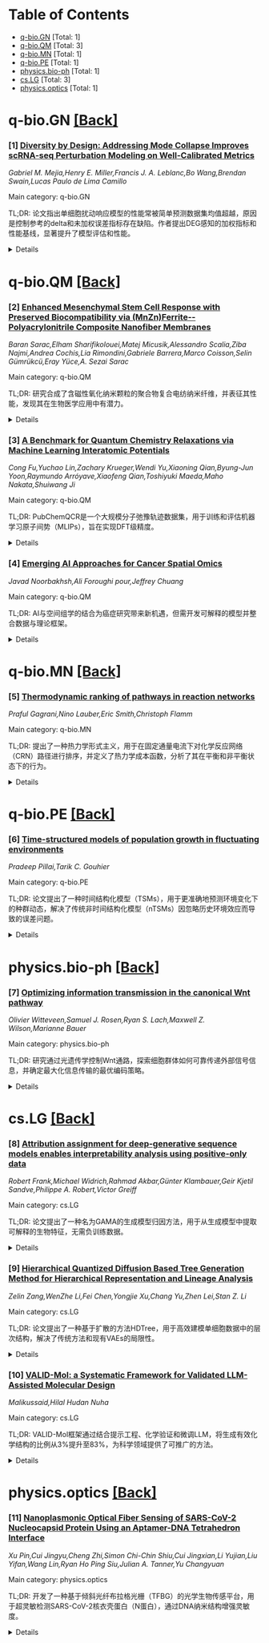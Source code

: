 <div id=toc></div>

# Table of Contents

- [q-bio.GN](#q-bio.GN) [Total: 1]
- [q-bio.QM](#q-bio.QM) [Total: 3]
- [q-bio.MN](#q-bio.MN) [Total: 1]
- [q-bio.PE](#q-bio.PE) [Total: 1]
- [physics.bio-ph](#physics.bio-ph) [Total: 1]
- [cs.LG](#cs.LG) [Total: 3]
- [physics.optics](#physics.optics) [Total: 1]


<div id='q-bio.GN'></div>

# q-bio.GN [[Back]](#toc)

### [1] [Diversity by Design: Addressing Mode Collapse Improves scRNA-seq Perturbation Modeling on Well-Calibrated Metrics](https://arxiv.org/abs/2506.22641)
*Gabriel M. Mejia,Henry E. Miller,Francis J. A. Leblanc,Bo Wang,Brendan Swain,Lucas Paulo de Lima Camillo*

Main category: q-bio.GN

TL;DR: 论文指出单细胞扰动响应模型的性能常被简单预测数据集均值超越，原因是控制参考的delta和未加权误差指标存在缺陷。作者提出DEG感知的加权指标和性能基线，显著提升了模型评估和性能。


<details>
  <summary>Details</summary>
Motivation: 揭示现有单细胞扰动响应模型评估中的缺陷，即控制参考偏差和稀疏生物信号导致模式崩溃，从而提出更准确的评估方法。

Method: 通过大规模模拟和真实数据集分析，提出加权均方误差（WMSE）和加权delta R²（R²w(Δ)）指标，并引入正负性能基线。

Result: 新指标显著降低了均值基线的性能，同时正确奖励了真实预测模型。使用WMSE作为损失函数减少了模式崩溃并提升了模型性能。

Conclusion: 提出的DEG感知加权指标和性能基线有效解决了现有评估方法的缺陷，提升了单细胞扰动响应模型的评估和性能。

Abstract: Recent benchmarks reveal that models for single-cell perturbation response
are often outperformed by simply predicting the dataset mean. We trace this
anomaly to a metric artifact: control-referenced deltas and unweighted error
metrics reward mode collapse whenever the control is biased or the biological
signal is sparse. Large-scale \textit{in silico} simulations and analysis of
two real-world perturbation datasets confirm that shared reference shifts, not
genuine biological change, drives high performance in these evaluations. We
introduce differentially expressed gene (DEG)-aware metrics, weighted
mean-squared error (WMSE) and weighted delta $R^{2}$ ($R^{2}_{w}(\Delta)$) with
respect to all perturbations, that measure error in niche signals with high
sensitivity. We further introduce negative and positive performance baselines
to calibrate these metrics. With these improvements, the mean baseline sinks to
null performance while genuine predictors are correctly rewarded. Finally, we
show that using WMSE as a loss function reduces mode collapse and improves
model performance.

</details>


<div id='q-bio.QM'></div>

# q-bio.QM [[Back]](#toc)

### [2] [Enhanced Mesenchymal Stem Cell Response with Preserved Biocompatibility via (MnZn)Ferrite--Polyacrylonitrile Composite Nanofiber Membranes](https://arxiv.org/abs/2506.22527)
*Baran Sarac,Elham Sharifikolouei,Matej Micusik,Alessandro Scalia,Ziba Najmi,Andrea Cochis,Lia Rimondini,Gabriele Barrera,Marco Coisson,Selin Gümrükcü,Eray Yüce,A. Sezai Sarac*

Main category: q-bio.QM

TL;DR: 研究合成了含磁性氧化纳米颗粒的聚合物复合电纺纳米纤维，并表征其性能，发现其在生物医学应用中有潜力。


<details>
  <summary>Details</summary>
Motivation: 探索聚合物复合电纺纳米纤维的界面性能、双电层电容和生物相容性，以用于生物医学应用。

Method: 通过电纺技术制备含Fe2O3和MnZn铁氧体纳米颗粒的聚丙烯腈纳米纤维，并利用FTIR、XPS、HR-SEM、XRD和AGFM等技术表征。

Result: 纳米颗粒的加入改变了纤维的热学、光谱和形态特性，XPS显示热处理后氧化和石墨碳含量增加，磁性表征显示其可用于生物医学操控，细胞相容性良好。

Conclusion: PAN-磁性纳米纤维在靶向给药、MRI和磁热疗等生物医学应用中具有潜力。

Abstract: This study focuses on the synthesis and characterization of advanced
polymeric composite electrospun nanofibers (NFs) containing magnetic oxide
nanoparticles (NPs). By leveraging the method of electrospinning, the research
aims to investigate polymer composites with enhanced interfacial properties,
improved double-layer capacitance, and adequate biocompatibility. Electrospun
polyacrylonitrile (PAN) NFs embedded with Fe2O3 and MnZn ferrite NPs were
comprehensively characterized using advanced techniques, i.e., Fourier
transform infrared spectroscopy (FTIR), X-ray photoelectron spectroscopy (XPS),
high-resolution scanning electron microscopy (HR-SEM), X-ray diffraction (XRD),
and alternating gradient field magnetometry (AGFM). The incorporation of metal
oxide NPs led to significant changes in the thermal, spectroscopic, and
morphological properties of the NFs. XPS analysis confirmed increased
oxidation, graphitic carbon content, and the formation of new nitrogen
functionalities after heat treatment. Furthermore, interactions between nitrile
groups and metal ions were observed, indicating the influence of nanoparticles
on surface chemistry. Magnetic characterization demonstrated the potential of
these composite NFs to generate magnetic fields for biomedical manipulation.
Cytocompatibility studies revealed no significant impact on the viability or
morphology of human mesenchymal stromal cells, highlighting their
biocompatibility. These findings suggest the promising use of PAN-magnetic NFs
in applications including targeted drug administration, magnetic resonance
imaging (MRI), and magnetic hyperthermia for cancer treatment.

</details>


### [3] [A Benchmark for Quantum Chemistry Relaxations via Machine Learning Interatomic Potentials](https://arxiv.org/abs/2506.23008)
*Cong Fu,Yuchao Lin,Zachary Krueger,Wendi Yu,Xiaoning Qian,Byung-Jun Yoon,Raymundo Arróyave,Xiaofeng Qian,Toshiyuki Maeda,Maho Nakata,Shuiwang Ji*

Main category: q-bio.QM

TL;DR: PubChemQCR是一个大规模分子弛豫轨迹数据集，用于训练和评估机器学习原子间势（MLIPs），旨在实现DFT级精度。


<details>
  <summary>Details</summary>
Motivation: 解决DFT计算成本高的问题，同时需要高质量数据集以开发准确且可迁移的MLIPs。

Method: 从PubChemQC项目的几何优化输出中提取数据，构建包含约350万轨迹和3亿分子构象的数据集。

Result: 提供了基准测试结果，评估了9种代表性MLIP模型。

Conclusion: PubChemQCR为MLIPs的发展提供了重要资源，支持高效大规模原子模拟。

Abstract: Computational quantum chemistry plays a critical role in drug discovery,
chemical synthesis, and materials science. While first-principles methods, such
as density functional theory (DFT), provide high accuracy in modeling
electronic structures and predicting molecular properties, they are
computationally expensive. Machine learning interatomic potentials (MLIPs) have
emerged as promising surrogate models that aim to achieve DFT-level accuracy
while enabling efficient large-scale atomistic simulations. The development of
accurate and transferable MLIPs requires large-scale, high-quality datasets
with both energy and force labels. Critically, MLIPs must generalize not only
to stable geometries but also to intermediate, non-equilibrium conformations
encountered during atomistic simulations. In this work, we introduce
PubChemQCR, a large-scale dataset of molecular relaxation trajectories curated
from the raw geometry optimization outputs of the PubChemQC project. PubChemQCR
is the largest publicly available dataset of DFT-based relaxation trajectories
for small organic molecules, comprising approximately 3.5 million trajectories
and over 300 million molecular conformations computed at various levels of
theory. Each conformation is labeled with both total energy and atomic forces,
making the dataset suitable for training and evaluating MLIPs. To provide
baselines for future developments, we benchmark nine representative MLIP models
on the dataset. Our resources are publicly available at
https://huggingface.co/divelab

</details>


### [4] [Emerging AI Approaches for Cancer Spatial Omics](https://arxiv.org/abs/2506.23857)
*Javad Noorbakhsh,Ali Foroughi pour,Jeffrey Chuang*

Main category: q-bio.QM

TL;DR: AI与空间组学的结合为癌症研究带来新机遇，但需开发可解释的模型并整合数据与理论框架。


<details>
  <summary>Details</summary>
Motivation: 通过AI和空间组学技术深入理解癌症细胞及肿瘤微环境，推动癌症生物学研究。

Method: 综述当前AI在空间组学中的应用，探讨数据驱动、约束基础和机制建模等新兴范式。

Result: 提出整合AI与假设驱动策略及模型系统的重要性，以实现癌症空间信息的价值。

Conclusion: 开发可解释的空间AI模型是未来关键，需结合数据整合与新理论框架。

Abstract: Technological breakthroughs in spatial omics and artificial intelligence (AI)
have the potential to transform the understanding of cancer cells and the tumor
microenvironment. Here we review the role of AI in spatial omics, discussing
the current state-of-the-art and further needs to decipher cancer biology from
large-scale spatial tissue data. An overarching challenge is the development of
interpretable spatial AI models, an activity which demands not only improved
data integration, but also new conceptual frameworks. We discuss emerging
paradigms, in particular data-driven spatial AI, constraint-based spatial AI,
and mechanistic spatial modeling, as well as the importance of integrating AI
with hypothesis-driven strategies and model systems to realize the value of
cancer spatial information.

</details>


<div id='q-bio.MN'></div>

# q-bio.MN [[Back]](#toc)

### [5] [Thermodynamic ranking of pathways in reaction networks](https://arxiv.org/abs/2506.23496)
*Praful Gagrani,Nino Lauber,Eric Smith,Christoph Flamm*

Main category: q-bio.MN

TL;DR: 提出了一种热力学形式主义，用于在固定通量电流下对化学反应网络（CRN）路径进行排序，并定义了热力学成本函数，分析了其在平衡和非平衡状态下的行为。


<details>
  <summary>Details</summary>
Motivation: 化学反应网络（CRN）因其组合性适用于复杂系统建模，但缺乏对路径热力学成本的量化方法。

Method: 基于大偏差理论定义热力学成本函数，分解为维持非平衡稳态（NESS）的维护成本和限制成本，分析其在平衡和非平衡状态下的变化。

Result: 在平衡附近，CRN的阻力随支持通量电流的反应增加而降低；在远离平衡时，多分子CRN可能为更受限路径分配更低成本。

Conclusion: 该形式主义可能解释酶家族进化中路径选择与特异性优化的关系。

Abstract: Chemical Reaction Networks (CRNs) provide a powerful framework for modeling
complex systems due to their compositionality, which makes them well-suited for
analyzing interactions of subsystems within larger aggregate systems. This work
presents a thermodynamic formalism for ranking CRN pathways under fixed
throughput currents (fixed velocities of species flowing in and out of the
system), where pathways represent subnetworks capable of performing the
stipulated chemical conversion. We define a thermodynamic cost function for
pathways derived from the large-deviation theory of stochastic CRNs, which
decomposes into two components: an ongoing maintenance cost to sustain a
non-equilibrium steady state (NESS), and a restriction cost, quantifying the
ongoing improbability of neutralizing reactions outside the specified pathway.
Applying this formalism to detailed-balanced CRNs in the linear response
regime, we prove that the resistance of a CRN decreases as reactions are added
that support the throughput current, and that the maintenance cost, the
restriction cost, and the thermodynamic cost of nested pathways are bounded
below by those of their hosting network. Extending the analysis far from
equilibrium, we find that while cost is non-decreasing for progressively more
restricted nested pathways near equilibrium, multimolecular CRN examples can be
found that assign lower costs to more restricted pathways at
far-from-equilibrium NESSs. The possibility to reduce the resistance of a
network at fixed throughput, while also simplifying the network, may have
implications for enzyme family evolution, in which novel reaction mechanisms
may first lead to a proliferation of pathways through non-specific catalysis,
but later selection for specificity may benefit both from species retention,
and more efficient use of autocatalysts to improve throughput.

</details>


<div id='q-bio.PE'></div>

# q-bio.PE [[Back]](#toc)

### [6] [Time-structured models of population growth in fluctuating environments](https://arxiv.org/abs/2506.23380)
*Pradeep Pillai,Tarik C. Gouhier*

Main category: q-bio.PE

TL;DR: 论文提出了一种时间结构化模型（TSMs），用于更准确地预测环境变化下的种群动态，解决了传统非时间结构化模型（nTSMs）因忽略历史环境效应而导致的误差问题。


<details>
  <summary>Details</summary>
Motivation: 当前的人口统计模型忽略世代间环境历史的差异，无法准确预测气候变化下的种群动态，导致误差。

Method: 引入时间结构化模型（TSMs），将种群按历史环境暴露划分为不同队列，模拟环境变化的历史效应。

Result: TSMs比传统nTSMs在波动温度下更准确地估计种群动态，误差显著降低。

Conclusion: TSMs是预测多变环境中种群增长的关键工具。

Abstract: 1. Although environmental variability is expected to play a more prominent
role under climate change, current demographic models that ignore the
differential environmental histories of cohorts across generations are unlikely
to accurately predict population dynamics and growth. The use of these
approaches, which we collectively refer to as non time-structured models or
nTSMs, will instead yield error-prone estimates by giving rise to a form of
ecological memory loss due to their inability to account for the historical
effects of past environmental exposure on subsequent growth rates.
  2. To address this important issue, we introduce a new class of
time-structured models or TSMs that accurately depict growth under variable
environments by splitting seemingly homogeneous populations into distinct
demographic cohorts based on their past exposure to environmental fluctuations.
By accounting for this cryptic population structure, TSMs accurately simulate
the historical effects of environmental variability, even when individuals
exhibit different degrees of phenotypic plasticity.
  3. Here, we provide a conceptual framework, the mathematical tools needed to
simulate any TSM, and a closed form solution for simple exponential growth. We
then show that traditional nTSMs yield large errors compared to TSMs when
estimating population dynamics under fluctuating temperatures. Overall, TSMs
represent a critical tool for predicting population growth in a variable world.

</details>


<div id='physics.bio-ph'></div>

# physics.bio-ph [[Back]](#toc)

### [7] [Optimizing information transmission in the canonical Wnt pathway](https://arxiv.org/abs/2506.22633)
*Olivier Witteveen,Samuel J. Rosen,Ryan S. Lach,Maxwell Z. Wilson,Marianne Bauer*

Main category: physics.bio-ph

TL;DR: 研究通过光遗传学控制Wnt通路，探索细胞群体如何可靠传递外部信号信息，并确定最大化信息传输的最优编码策略。


<details>
  <summary>Details</summary>
Motivation: 细胞群体在分子信号传导中存在噪声和个体差异，限制了其集体决策的可靠性。

Method: 利用光遗传学控制Wnt通路，系统分析信号编码策略，并通过解码映射可视化性能。

Result: 发现离散信号编码可实现超过1比特的信息容量，且最优编码随噪声减少而增加离散信号数量。

Conclusion: 光遗传学Wnt信号可实现超越简单二元开关的调控，为单细胞实验提供了信息处理框架。

Abstract: Populations of cells regulate gene expression in response to external
signals, but their ability to make reliable collective decisions is limited by
both intrinsic noise in molecular signaling and variability between individual
cells. In this work, we use optogenetic control of the canonical Wnt pathway as
an example to study how reliably information about an external signal is
transmitted to a population of cells, and determine an optimal encoding
strategy to maximize information transmission from Wnt signals to gene
expression. We find that it is possible to reach an information capacity beyond
1 bit only through an appropriate, discrete encoding of signals. By averaging
over an increasing number of outputs, we systematically vary the effective
noise in the pathway. As the effective noise decreases, the optimal encoding
comprises more discrete input signals. These signals do not need to be
fine-tuned. The optimal code transitions into a continuous code in the
small-noise limit, which can be shown to be consistent with the Jeffreys prior.
We visualize the performance of signal encodings using decoding maps. Our
results suggest optogenetic Wnt signaling allows for regulatory control beyond
a simple binary switch, and provides a framework to apply ideas from
information processing to single-cell in vitro experiments.

</details>


<div id='cs.LG'></div>

# cs.LG [[Back]](#toc)

### [8] [Attribution assignment for deep-generative sequence models enables interpretability analysis using positive-only data](https://arxiv.org/abs/2506.23182)
*Robert Frank,Michael Widrich,Rahmad Akbar,Günter Klambauer,Geir Kjetil Sandve,Philippe A. Robert,Victor Greiff*

Main category: cs.LG

TL;DR: 论文提出了一种名为GAMA的生成模型归因方法，用于从生成模型中提取可解释的生物特征，无需负训练数据。


<details>
  <summary>Details</summary>
Motivation: 在生物序列设计中，生成模型可以高效探索具有理想特性的序列空间，但缺乏归因方法阻碍了从模型中提取可解释的生物学见解。

Method: 开发了基于集成梯度的生成归因度量分析（GAMA），并通过合成数据集和实验抗体-抗原结合数据验证其有效性。

Result: GAMA能够恢复生物学相关特征，并验证生成序列设计策略，无需负训练数据。

Conclusion: GAMA为生成模型提供了可解释性，支持生物序列设计策略的验证。

Abstract: Generative machine learning models offer a powerful framework for therapeutic
design by efficiently exploring large spaces of biological sequences enriched
for desirable properties. Unlike supervised learning methods, which require
both positive and negative labeled data, generative models such as LSTMs can be
trained solely on positively labeled sequences, for example, high-affinity
antibodies. This is particularly advantageous in biological settings where
negative data are scarce, unreliable, or biologically ill-defined. However, the
lack of attribution methods for generative models has hindered the ability to
extract interpretable biological insights from such models. To address this
gap, we developed Generative Attribution Metric Analysis (GAMA), an attribution
method for autoregressive generative models based on Integrated Gradients. We
assessed GAMA using synthetic datasets with known ground truths to characterize
its statistical behavior and validate its ability to recover biologically
relevant features. We further demonstrated the utility of GAMA by applying it
to experimental antibody-antigen binding data. GAMA enables model
interpretability and the validation of generative sequence design strategies
without the need for negative training data.

</details>


### [9] [Hierarchical Quantized Diffusion Based Tree Generation Method for Hierarchical Representation and Lineage Analysis](https://arxiv.org/abs/2506.23287)
*Zelin Zang,WenZhe Li,Fei Chen,Yongjie Xu,Chang Yu,Zhen Lei,Stan Z. Li*

Main category: cs.LG

TL;DR: 论文提出了一种基于扩散的方法HDTree，用于高效建模单细胞数据中的层次结构，解决了传统方法和现有VAEs的局限性。


<details>
  <summary>Details</summary>
Motivation: 单细胞研究中，传统方法和现有VAEs在建模层次数据时存在计算成本高、性能不足、生成能力有限和稳定性差的问题。

Method: HDTree通过统一的层次码本和量化扩散过程建模树节点转换，消除了分支特定模块，提高了稳定性和生成能力。

Result: 在通用和单细胞数据集上，HDTree在准确性和性能上优于现有方法。

Conclusion: HDTree为层次谱系分析提供了新工具，提升了细胞分化路径建模的准确性和效率。

Abstract: In single-cell research, tracing and analyzing high-throughput single-cell
differentiation trajectories is crucial for understanding complex biological
processes. Key to this is the modeling and generation of hierarchical data that
represents the intrinsic structure within datasets. Traditional methods face
limitations in terms of computational cost, performance, generative capacity,
and stability. Recent VAEs based approaches have made strides in addressing
these challenges but still require specialized network modules for each tree
branch, limiting their stability and ability to capture deep hierarchical
relationships. To overcome these challenges, we introduce diffusion-based
approach called HDTree. HDTree captures tree relationships within a
hierarchical latent space using a unified hierarchical codebook and quantized
diffusion processes to model tree node transitions. This method improves
stability by eliminating branch-specific modules and enhancing generative
capacity through gradual hierarchical changes simulated by the diffusion
process. HDTree's effectiveness is demonstrated through comparisons on both
general-purpose and single-cell datasets, where it outperforms existing methods
in terms of accuracy and performance. These contributions provide a new tool
for hierarchical lineage analysis, enabling more accurate and efficient
modeling of cellular differentiation paths and offering insights for downstream
biological tasks. The code of HDTree is available at anonymous link
https://anonymous.4open.science/r/code_HDTree_review-A8DB.

</details>


### [10] [VALID-Mol: a Systematic Framework for Validated LLM-Assisted Molecular Design](https://arxiv.org/abs/2506.23339)
*Malikussaid,Hilal Hudan Nuha*

Main category: cs.LG

TL;DR: VALID-Mol框架通过结合提示工程、化学验证和微调LLM，将生成有效化学结构的比例从3%提升至83%，为科学领域提供了可推广的方法。


<details>
  <summary>Details</summary>
Motivation: 解决LLMs在分子设计中生成化学无效或不实用结构的问题，提高科学发现的可靠性。

Method: 结合系统提示工程、自动化化学验证和领域适应的微调LLM。

Result: 生成有效化学结构的比例显著提升（3%到83%），并预测目标亲和力提升17倍。

Conclusion: VALID-Mol为科学领域提供了可靠且可推广的LLM应用方法。

Abstract: Large Language Models (LLMs) demonstrate remarkable potential for scientific
discovery, but their application in domains requiring factual accuracy and
domain-specific constraints remains challenging. In molecular design for drug
discovery, LLMs can suggest creative molecular modifications but often produce
chemically invalid or impractical structures. We present VALID-Mol, a
systematic framework for integrating chemical validation with LLM-driven
molecular design that increases the rate of generating valid chemical
structures from 3% to 83%. Our approach combines methodical prompt engineering,
automated chemical validation, and a fine-tuned domain-adapted LLM to ensure
reliable generation of synthesizable molecules with improved properties. Beyond
the specific implementation, we contribute a generalizable methodology for
scientifically-constrained LLM applications, with quantifiable reliability
improvements. Computational predictions suggest our framework can generate
promising candidates for synthesis with up to 17-fold computationally predicted
improvements in target affinity while maintaining synthetic accessibility. We
provide a detailed analysis of our prompt engineering process, validation
architecture, and fine-tuning approach, offering a reproducible blueprint for
applying LLMs to other scientific domains where domain-specific validation is
essential.

</details>


<div id='physics.optics'></div>

# physics.optics [[Back]](#toc)

### [11] [Nanoplasmonic Optical Fiber Sensing of SARS-CoV-2 Nucleocapsid Protein Using an Aptamer-DNA Tetrahedron Interface](https://arxiv.org/abs/2506.23612)
*Xu Pin,Cui Jingyu,Cheng Zhi,Simon Chi-Chin Shiu,Cui Jingxian,Li Yujian,Liu Yifan,Wang Lin,Ryan Ho Ping Siu,Julian A. Tanner,Yu Changyuan*

Main category: physics.optics

TL;DR: 开发了一种基于倾斜光纤布拉格光栅（TFBG）的光学生物传感平台，用于超灵敏检测SARS-CoV-2核衣壳蛋白（N蛋白），通过DNA纳米结构增强灵敏度。


<details>
  <summary>Details</summary>
Motivation: 光学纤维传感在生物标志物检测中具有潜力，但分子识别与折射率变化的关联仍具挑战性。COVID-19诊断需要更灵敏的方法。

Method: 使用金涂层TFBG平台，通过DNA适配体功能化光纤表面，结合DNA纳米结构（如DNA四面体）增强信号。

Result: 实现了实时、无标记检测，信号强度比单独使用适配体提高了约2.5倍。

Conclusion: 该研究为高性能光学纤维传感平台的发展提供了新思路，结合DNA纳米结构界面可促进生物标志物识别。

Abstract: Optical fiber sensing carries a number of potential advantages for
diagnostics and biomarker detection and monitoring, yet particular challenges
persist in linking molecular recognition events to a change in the refractive
index. DNA aptamers carry particular advantages as functional surface molecules
on optical fibers to tailor detection of specific biomolecules, yet challenges
persist around sensitivity and specificity. Diagnosis of COVID-19 through
detection of nucleocapsid protein (N protein) of SARS-CoV-2 provides a classic
diagnostic challenge where optical fiber-based sensing could complement and
improve on typical detection methods such as RT-PCR and rapid antigen testing.
In this study, a plasmonic gold-coated tilted fiber Bragg grating (TFBG)-based
optical biosensing platform was developed for ultrasensitive detection of
SARS-CoV-2 N protein. By functionalizing the optical fiber surface with
aptamers for the molecular recognition of N protein, changes in refractive
index measured biomolecular binding, thereby achieving real-time, label-free
detection. Additionally, integrating DNA nanostructures such as the DNA
tetrahedron with aptamers significantly enhanced detection sensitivity,
increasing signal intensity ~2.5 times compared to aptamers alone. This study
provides new insights into the development of high-performance optical fiber
sensing platforms which integrate DNA nanostructure interfaces to facilitate
biomarker recognition and sensing.

</details>
